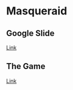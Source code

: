 # Masqueraid


## Google Slide 
[Link](https://docs.google.com/presentation/d/1gZyveeArQd52rQL_11UVw1jk8xQWlmHV_ndER6KWMFI/edit#slide=id.g2b7e437e184_0_159)

## The Game 
[Link](https://gx.games/games/rx2mwq/masqueraid/tracks/ace24292-1106-4b56-9edb-ad833d579e60)
